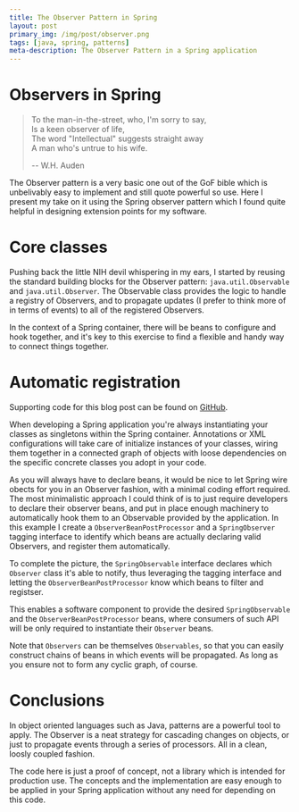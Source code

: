 ```yaml
---
title: The Observer Pattern in Spring
layout: post
primary_img: /img/post/observer.png
tags: [java, spring, patterns]
meta-description: The Observer Pattern in a Spring application
---
```


Observers in Spring
===================

> To the man-in-the-street, who, I'm sorry to say,  
> Is a keen observer of life,  
> The word "Intellectual" suggests straight away  
> A man who's untrue to his wife.  
>
> -- W.H. Auden

The Observer pattern is a very basic one out of the GoF bible which is unbelivably easy to implement and still quote
powerful so use. Here I present my take on it using the Spring observer pattern which I found quite helpful in designing
extension points for my software.

Core classes
============

Pushing back the little NIH devil whispering in my ears, I started by reusing the standard building blocks for the
Observer pattern: `java.util.Observable` and `java.util.Observer`. The Observable class provides the logic to handle a
registry of Observers, and to propagate updates (I prefer to think more of in terms of events) to all of the registered
Observers.

In the context of a Spring container, there will be beans to configure and hook together, and it's key to this exercise
to find a flexible and handy way to connect things together.

Automatic registration
=====================

Supporting code for this blog post can be found on [GitHub](https://github.com/skuro/spring-observer).

When developing a Spring application you're always instantiating your classes as singletons within the Spring container.
Annotations or XML configurations will take care  of initialize instances of your classes, wiring them together in a
connected graph of objects with loose dependencies on the specific concrete classes you adopt in your code.

As you will always have to declare beans, it would be nice to let Spring wire obects for you in an Observer fashion,
with a minimal coding effort required. The most minimalistic approach I could think of is to just require developers to
declare their observer beans, and put in place enough machinery to automatically hook them to an Observable provided by
the application. In this example I create a `ObserverBeanPostProcessor` and a `SpringObserver`
tagging interface to identify which beans are actually declaring valid Observers, and register them automatically.

To complete the picture, the `SpringObservable` interface declares which `Observer` class it's able to notify, thus
leveraging the tagging interface and letting the `ObserverBeanPostProcessor` know which beans to filter and registser.

This enables a software component to provide the desired `SpringObservable` and the `ObserverBeanPostProcessor` beans, where
consumers of such API will be only required to instantiate their `Observer` beans.

Note that `Observers` can be themselves `Observables`, so that you can easily construct chains of beans in which events
will be propagated. As long as you ensure not to form any cyclic graph, of course.

Conclusions
===========

In object oriented languages such as Java, patterns are a powerful tool to apply. The Observer is a neat strategy for
cascading changes on objects, or just to propagate events through a series of processors. All in a clean, loosly coupled
fashion.

The code here is just a proof of concept, not a library which is intended for production use. The concepts and the
implementation are easy enough to be applied in your Spring application without any need for depending on this code.
